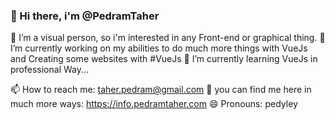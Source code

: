 ### 👋 Hi there, i'm @PedramTaher

👀 I’m a visual person, so i'm interested in any Front-end or graphical thing.
🔭 I’m currently working on my abilities to do much more things with VueJs and Creating some websites with #VueJs
🌱 I’m currently learning VueJs in professional Way...
<!-- 💞️ I’m looking to collaborate on Challengable Project -->
📫 How to reach me: taher.pedram@gmail.com
🤔 you can find me here in much more ways: https://info.pedramtaher.com
😄 Pronouns: pedyley
<!--
**pedramtaher/pedramtaher** is a ✨ _special_ ✨ repository because its `README.md` (this file) appears on your GitHub profile.

Here are some ideas to get you started:

- 🔭 I’m currently working on ...
- 🌱 I’m currently learning ...
- 👯 I’m looking to collaborate on ...
- 🤔 I’m looking for help with ...
- 💬 Ask me about ...
- 📫 How to reach me: ...
- 😄 Pronouns: ...
- ⚡ Fun fact: ...
-->
